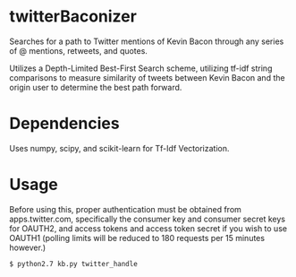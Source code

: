 # twitterBaconizer

Searches for a path to Twitter mentions of Kevin Bacon through any series of @ mentions, retweets, and quotes.

Utilizes a Depth-Limited Best-First Search scheme, utilizing tf-idf string comparisons to measure similarity of tweets between Kevin Bacon and the origin user to determine the best path forward. 

# Dependencies

Uses numpy, scipy, and scikit-learn for Tf-Idf Vectorization.

# Usage

Before using this, proper authentication must be obtained from apps.twitter.com, specifically the consumer key and consumer secret keys for OAUTH2, and access tokens and access token secret if you wish to use OAUTH1 (polling limits will be reduced to 180 requests per 15 minutes however.)

```
$ python2.7 kb.py twitter_handle
```
